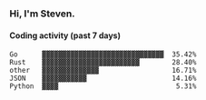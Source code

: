 ### Hi, I'm Steven.

#### Coding activity (past 7 days)
```
Go      ▓▓▓▓▓▓▓▓▓▓▓▓▓▓▓▓▓▓▓▓▓▓▓▓▓▓▓▓▓▓  35.42%
Rust    ▓▓▓▓▓▓▓▓▓▓▓▓▓▓▓▓▓▓▓▓▓▓▓▓        28.40%
other   ▓▓▓▓▓▓▓▓▓▓▓▓▓▓                  16.71%
JSON    ▓▓▓▓▓▓▓▓▓▓▓                     14.16%
Python  ▓▓▓▓                             5.31%
```
